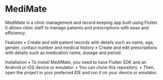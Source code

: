 # MediMate
MediMate is a clinic management and record keeping app built using Flutter. It allows clinic staff to manage patients and prescriptions with ease and efficiency.

Features
• Create and edit patient records with details such as name, age, gender, contact number and medical history
• Create and edit prescriptions with details such as medication name, dosage and period.

Installation
• To install MediMate, you need to have Flutter SDK and an Android or iOS device or emulator. 
• You can clone this repository.
• Then, open the project in your preferred IDE and run it on your device or emulator.
